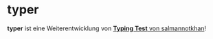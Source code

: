 # typer

**typer** ist eine Weiterentwicklung von [**Typing Test** von salmannotkhan](https://github.com/salmannotkhan/typing-test)!
